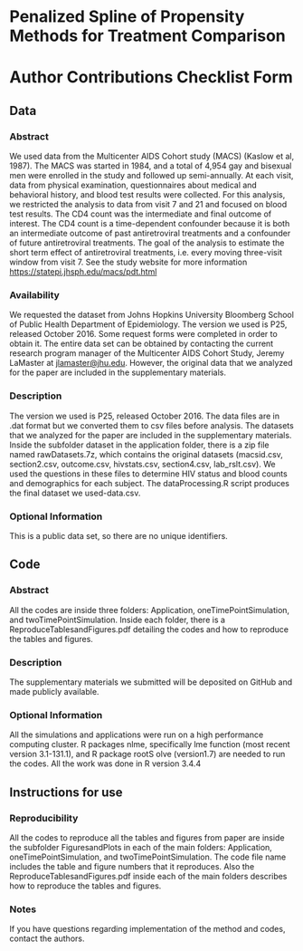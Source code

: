 # Penalized Spline of Propensity Methods for Treatment Comparison

# Author Contributions Checklist Form

## Data

### Abstract

We used data from the Multicenter AIDS Cohort study (MACS) (Kaslow et al, 1987). The
MACS was started in 1984, and a total of 4,954 gay and bisexual men were enrolled in the study
and followed up semi-annually. At each visit, data from physical examination, questionnaires
about medical and behavioral history, and blood test results were collected. For this analysis, we
restricted the analysis to data from visit 7 and 21 and focused on blood test results. The CD4
count was the intermediate and final outcome of interest. The CD4 count is a time-dependent
confounder because it is both an intermediate outcome of past antiretroviral treatments and a
confounder of future antiretroviral treatments. The goal of the analysis to estimate the short term
effect of antiretroviral treatments, i.e. every moving three-visit window from visit 7. See the
study website for more information https://statepi.jhsph.edu/macs/pdt.html

### Availability

We requested the dataset from Johns Hopkins University Bloomberg School of Public Health
Department of Epidemiology. The version we used is P25, released October 2016. Some request
forms were completed in order to obtain it. The entire data set can be obtained by contacting the
current research program manager of the Multicenter AIDS Cohort Study, Jeremy LaMaster at
jlamaster@jhu.edu. However, the original data that we analyzed for the paper are included in the
supplementary materials.

### Description

The version we used is P25, released October 2016. The data files are in .dat format but we
converted them to csv files before analysis. The datasets that we analyzed for the paper are
included in the supplementary materials. Inside the subfolder dataset in the application folder,
there is a zip file named rawDatasets.7z, which contains the original datasets (macsid.csv,
section2.csv, outcome.csv, hivstats.csv, section4.csv, lab_rslt.csv). We used the questions in
these files to determine HIV status and blood counts and demographics for each subject. The
dataProcessing.R script produces the final dataset we used-data.csv.

### Optional Information

This is a public data set, so there are no unique identifiers.

## Code

### Abstract

All the codes are inside three folders: Application, oneTimePointSimulation, and
twoTimePointSimulation. Inside each folder, there is a ReproduceTablesandFigures.pdf detailing
the codes and how to reproduce the tables and figures.

### Description

The supplementary materials we submitted will be deposited on GitHub and made publicly
available.

### Optional Information 

All the simulations and applications were run on a high performance computing cluster.
R packages nlme, specifically lme function (most recent version 3.1-131.1), and R package rootS
olve (version1.7) are needed to run the codes. All the work was done in R version 3.4.4

## Instructions for use

### Reproducibility 

All the codes to reproduce all the tables and figures from paper are inside the subfolder
FiguresandPlots in each of the main folders: Application, oneTimePointSimulation, and
twoTimePointSimulation. The code file name includes the table and figure numbers that it
reproduces. Also the ReproduceTablesandFigures.pdf inside each of the main folders describes
how to reproduce the tables and figures.

### Notes

If you have questions regarding implementation of the method and codes, contact the authors.
